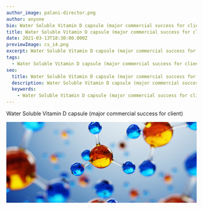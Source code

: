 ```yaml
---
author_image: palani-director.png
author: anyone
bio: Water Soluble Vitamin D capsule (major commercial success for client)
title: Water Soluble Vitamin D capsule (major commercial success for client)
date: 2021-03-13T18:30:00.000Z
previewImage: cs_i4.png
excerpt: Water Soluble Vitamin D capsule (major commercial success for client)
tags:
  - Water Soluble Vitamin D capsule (major commercial success for client)
seo:
  title: Water Soluble Vitamin D capsule (major commercial success for client)
  description: Water Soluble Vitamin D capsule (major commercial success for client)
  keywords:
    - Water Soluble Vitamin D capsule (major commercial success for client)
---
```

<!--StartFragment-->

Water Soluble Vitamin D capsule (major commercial success for client)

<!--EndFragment-->

![a](fbanner.png "a")